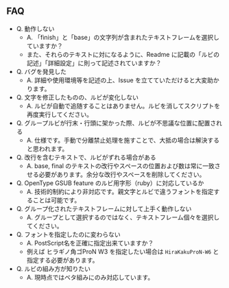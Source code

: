 ## FAQ
- Q. 動作しない
  - A. 「finish」と「base」の文字列が含まれたテキストフレームを選択していますか？
  - また、それらのテキストに対になるように、Readme に記載の「ルビの記述」「詳細設定」に則って記述されていますか？
- Q. バグを発見した
  - A. 詳細や使用環境等を記述の上、Issue を立てていただけると大変助かります。
- Q. 文字を修正したものの、ルビが変化しない
  - A. ルビが自動で追随することはありません。ルビを消してスクリプトを再度実行してください。
- Q. グループルビが行末・行頭に架かった際、ルビが不思議な位置に配置される
  - A. 仕様です。手動で分離禁止処理を施すことで、大抵の場合は解決すると思われます。
- Q. 改行を含むテキストで、ルビがずれる場合がある
  - A. base, final のテキストの改行やスペースの位置および数は常に一致させる必要があります。余分な改行やスペースを削除してください。
- Q. OpenType GSUB feature のルビ用字形（ruby）に対応しているか
  - A. 技術的制約により非対応です。親文字とルビで違うフォントを指定することは可能です。
- Q. グループ化されたテキストフレームに対して上手く動作しない
  - A. グループとして選択するのではなく、テキストフレーム個々を選択してください。
- Q. フォントを指定したのに変わらない
  - A. PostScript名を正確に指定出来ていますか？
  - 例えば ヒラギノ角ゴProN W3 を指定したい場合は `HiraKakuProN-W6` と指定する必要があります。
- Q. ルビの組み方が知りたい
  - A. 現時点ではベタ組みにのみ対応しています。

